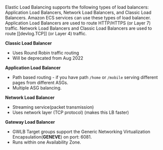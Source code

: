 
Elastic Load Balancing supports the following types of load balancers: Application Load Balancers, Network Load Balancers, and Classic Load Balancers. Amazon ECS services can use these types of load balancer. Application Load Balancers are used to route HTTP/HTTPS (or Layer 7) traffic. Network Load Balancers and Classic Load Balancers are used to route [[devlog.TCP]] (or Layer 4) traffic.

**Classic Load Balancer**

- Uses Round Robin traffic routing
- Will be deprecated from Aug 2022

**Application Load Balancer**

- Path based routing - if you have path `/home` or `/mobile` serving different pages from different ASGs.
- Multiple ASG balancing.

**Network Load Balancer**

- Streaming service(packet transmission)
- Uses network layer (TCP protocol) (makes this LB faster)

**Gateway Load Balancer**

- GWLB Target groups support the Generic Networking Virtualization Encapsulation(**GENEVE**) on port: 6081.
- Runs within one Availability Zone.
